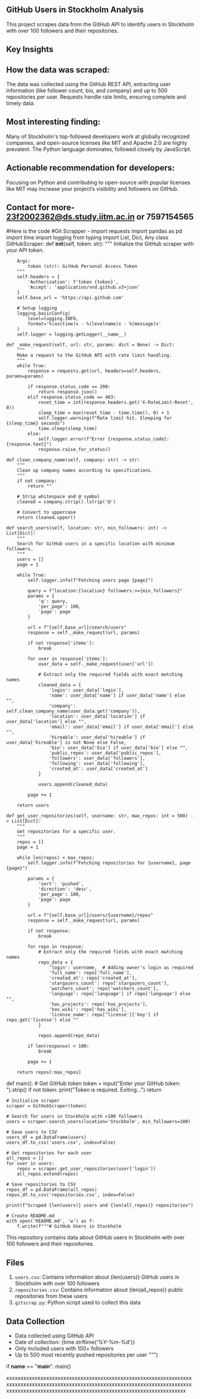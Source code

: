 ## GitHub Users in Stockholm Analysis

This project scrapes data from the GitHub API to identify users in Stockholm with over 100 followers and their repositories.

## Key Insights

## How the data was scraped: 
The data was collected using the GitHub REST API, extracting user information (like follower count, bio, and company) and up to 500 repositories per user. Requests handle rate limits, ensuring complete and timely data.

## Most interesting finding:
Many of Stockholm's top-followed developers work at globally recognized companies, and open-source licenses like MIT and Apache 2.0 are highly prevalent. The Python language dominates, followed closely by JavaScript.

## Actionable recommendation for developers: 
Focusing on Python and contributing to open-source with popular licenses like MIT may increase your project’s visibility and followers on GitHub.



## Contact for more- 23f2002362@ds.study.iitm.ac.in or 7597154565



#Here is the code
#Git Scrapper -
import requests
import pandas as pd
import time
import logging
from typing import List, Dict, Any
class GitHubScraper:
    def __init__(self, token: str):
        """
        Initialize the GitHub scraper with your API token.

        Args:
            token (str): GitHub Personal Access Token
        """
        self.headers = {
            'Authorization': f'token {token}',
            'Accept': 'application/vnd.github.v3+json'
        }
        self.base_url = 'https://api.github.com'

        # Setup logging
        logging.basicConfig(
            level=logging.INFO,
            format='%(asctime)s - %(levelname)s - %(message)s'
        )
        self.logger = logging.getLogger(__name__)

    def _make_request(self, url: str, params: dict = None) -> Dict:
        """
        Make a request to the GitHub API with rate limit handling.
        """
        while True:
            response = requests.get(url, headers=self.headers, params=params)

            if response.status_code == 200:
                return response.json()
            elif response.status_code == 403:
                reset_time = int(response.headers.get('X-RateLimit-Reset', 0))
                sleep_time = max(reset_time - time.time(), 0) + 1
                self.logger.warning(f"Rate limit hit. Sleeping for {sleep_time} seconds")
                time.sleep(sleep_time)
            else:
                self.logger.error(f"Error {response.status_code}: {response.text}")
                response.raise_for_status()

    def clean_company_name(self, company: str) -> str:
        """
        Clean up company names according to specifications.
        """
        if not company:
            return ""

        # Strip whitespace and @ symbol
        cleaned = company.strip().lstrip('@')

        # Convert to uppercase
        return cleaned.upper()

    def search_users(self, location: str, min_followers: int) -> List[Dict]:
        """
        Search for GitHub users in a specific location with minimum followers.
        """
        users = []
        page = 1

        while True:
            self.logger.info(f"Fetching users page {page}")

            query = f"location:{location} followers:>={min_followers}"
            params = {
                'q': query,
                'per_page': 100,
                'page': page
            }

            url = f"{self.base_url}/search/users"
            response = self._make_request(url, params)

            if not response['items']:
                break

            for user in response['items']:
                user_data = self._make_request(user['url'])

                # Extract only the required fields with exact matching names
                cleaned_data = {
                    'login': user_data['login'],
                    'name': user_data['name'] if user_data['name'] else "",
                    'company': self.clean_company_name(user_data.get('company')),
                    'location': user_data['location'] if user_data['location'] else "",
                    'email': user_data['email'] if user_data['email'] else "",
                    'hireable': user_data['hireable'] if user_data['hireable'] is not None else False,
                    'bio': user_data['bio'] if user_data['bio'] else "",
                    'public_repos': user_data['public_repos'],
                    'followers': user_data['followers'],
                    'following': user_data['following'],
                    'created_at': user_data['created_at']
                }

                users.append(cleaned_data)

            page += 1

        return users

    def get_user_repositories(self, username: str, max_repos: int = 500) -> List[Dict]:
        """
        Get repositories for a specific user.
        """
        repos = []
        page = 1

        while len(repos) < max_repos:
            self.logger.info(f"Fetching repositories for {username}, page {page}")

            params = {
                'sort': 'pushed',
                'direction': 'desc',
                'per_page': 100,
                'page': page
            }

            url = f"{self.base_url}/users/{username}/repos"
            response = self._make_request(url, params)

            if not response:
                break

            for repo in response:
                # Extract only the required fields with exact matching names
                repo_data = {
                    'login': username,  # Adding owner's login as required
                    'full_name': repo['full_name'],
                    'created_at': repo['created_at'],
                    'stargazers_count': repo['stargazers_count'],
                    'watchers_count': repo['watchers_count'],
                    'language': repo['language'] if repo['language'] else "",
                    'has_projects': repo['has_projects'],
                    'has_wiki': repo['has_wiki'],
                    'license_name': repo['license']['key'] if repo.get('license') else ""
                }

                repos.append(repo_data)

            if len(response) < 100:
                break

            page += 1

        return repos[:max_repos]

def main():
    # Get GitHub token
    token = input("Enter your GitHub token: ").strip()
    if not token:
        print("Token is required. Exiting...")
        return

    # Initialize scraper
    scraper = GitHubScraper(token)

    # Search for users in Stockholm with >100 followers
    users = scraper.search_users(location='Stockholm', min_followers=100)

    # Save users to CSV
    users_df = pd.DataFrame(users)
    users_df.to_csv('users.csv', index=False)

    # Get repositories for each user
    all_repos = []
    for user in users:
        repos = scraper.get_user_repositories(user['login'])
        all_repos.extend(repos)

    # Save repositories to CSV
    repos_df = pd.DataFrame(all_repos)
    repos_df.to_csv('repositories.csv', index=False)

    print(f"Scraped {len(users)} users and {len(all_repos)} repositories")

    # Create README.md
    with open('README.md', 'w') as f:
        f.write(f"""# GitHub Users in Stockholm

This repository contains data about GitHub users in Stockholm with over 100 followers and their repositories.

## Files

1. `users.csv`: Contains information about {len(users)} GitHub users in Stockholm with over 100 followers
2. `repositories.csv`: Contains information about {len(all_repos)} public repositories from these users
3. `gitscrap.py`: Python script used to collect this data

## Data Collection

- Data collected using GitHub API
- Date of collection: {time.strftime('%Y-%m-%d')}
- Only included users with 100+ followers
- Up to 500 most recently pushed repositories per user
""")

if __name__ == "__main__":
    main()





xxxxxxxxxxxxxxxxxxxxxxxxxxxxxxxxxxxxxxxxxxxxxxxxxxxxxxxxxxxxxxxxxxxxxxxxxxxxxxxxxxxxxxxxxxxxxxxxxxxxxxxxxxxxxxxxxxxxxxxxxxxxxxxxxxxxxxxxxxxxxxxxxxxxxxxxxxxxxxxxxxxxxxxxxxxxxxxxxxxxxxxxxxxxxxxxx


